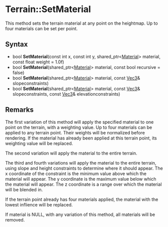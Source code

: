 # Terrain::SetMaterial

This method sets the terrain material at any point on the heightmap. Up to four materials can be set per point.

## Syntax

- bool **SetMaterial**(const int x, const int y, shared_ptr<[Material](Material.md)\> material, const float weight = 1.0f)
- bool **SetMaterial**(shared_ptr<[Material](Material.md)\> material, const bool recursive = false)
- bool **SetMaterial**(shared_ptr<[Material](Material.md)\> material, const [Vec3](Vec3.md)& slopeconstraints)
- bool **SetMaterial**(shared_ptr<[Material](Material.md)\> material, const [Vec3](Vec3.md)& slopeconstraints, const [Vec3](Vec3.md)& elevationconstraints)

## Remarks

The first variation of this method will apply the specified material to one point on the terrain, with a weighting value. Up to four materials can be applied to any terrain point. Their weights will be normalized before rendering. If the material has already been applied at this terrain point, its weighting value will be replaced.

The second variation will apply the material to the entire terrain.

The third and fourth variations will apply the material to the entire terrain, using slope and height constraints to determine where it should appear. The x coordinate of the constraint is the minimum value above which the material will appear. The y coordinate is the maximum value below which the material will appear. The z coordinate is a range over which the material will be blended in.

If the terrain point already has four materials applied, the material with the lowest inflience will be replaced.

If material is NULL, with any variation of this method, all materials will be removed.
